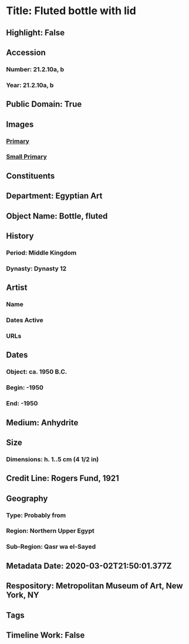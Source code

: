 # Title: Fluted bottle with lid
## Highlight: False
## Accession
### Number: 21.2.10a, b
### Year: 21.2.10a, b
## Public Domain: True
## Images
### [Primary](https://images.metmuseum.org/CRDImages/eg/original/DP276159.jpg)
### [Small Primary](https://images.metmuseum.org/CRDImages/eg/web-large/DP276159.jpg)
## Constituents
## Department: Egyptian Art
## Object Name: Bottle, fluted
## History
### Period: Middle Kingdom
### Dynasty: Dynasty 12
## Artist
### Name
### Dates Active
### URLs
## Dates
### Object: ca. 1950 B.C.
### Begin: -1950
### End: -1950
## Medium: Anhydrite
## Size
### Dimensions: h. 1..5 cm (4 1/2 in)
## Credit Line: Rogers Fund, 1921
## Geography
### Type: Probably from
### Region: Northern Upper Egypt
### Sub-Region: Qasr wa el-Sayed
## Metadata Date: 2020-03-02T21:50:01.377Z
## Respository: Metropolitan Museum of Art, New York, NY
## Tags
## Timeline Work: False